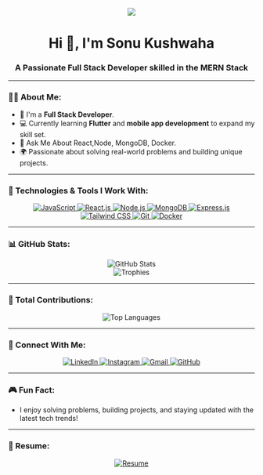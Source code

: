 <p align="center">
  <img src="https://res.cloudinary.com/dm81knhls/image/upload/v1734505486/banner2_pvfz73.webp" />
</p>


<h1 align="center">Hi 👋, I'm Sonu Kushwaha</h1>
<h3 align="center">A Passionate Full Stack Developer skilled in the MERN Stack</h3>

---

### 🧑‍💻 About Me:
- 🌟 I'm a **Full Stack Developer**.
- 💻 Currently learning **Flutter** and **mobile app development** to expand my skill set.
- 🚀 Ask Me About React,Node, MongoDB, Docker.
- 🌍 Passionate about solving real-world problems and building unique projects.

---

### 🔧 Technologies & Tools I Work With:
<p align="center">
  <a href="https://www.javascript.com/" target="_blank">
    <img src="https://img.icons8.com/color/48/000000/javascript.png" alt="JavaScript" />
  </a>
  <a href="https://reactjs.org/" target="_blank">
    <img src="https://img.icons8.com/color/48/000000/react-native.png" alt="React.js" />
  </a>
  <a href="https://nodejs.org/" target="_blank">
    <img src="https://img.icons8.com/color/48/000000/nodejs.png" alt="Node.js" />
  </a>
  <a href="https://www.mongodb.com/" target="_blank">
    <img src="https://img.icons8.com/color/48/000000/mongodb.png" alt="MongoDB" />
  </a>
  <a href="https://expressjs.com/" target="_blank">
    <img src="https://img.icons8.com/50/000000/express-js.png" alt="Express.js" />
  </a>
  <a href="https://tailwindcss.com/" target="_blank">
    <img src="https://img.icons8.com/color/48/000000/tailwindcss.png" alt="Tailwind CSS" />
  </a>
  <a href="https://git-scm.com/" target="_blank">
    <img src="https://img.icons8.com/color/48/000000/git.png" alt="Git" />
  </a>
  <a href="https://www.docker.com/" target="_blank">
    <img src="https://img.icons8.com/color/48/000000/docker.png" alt="Docker" />
  </a>
</p>

---

### 📊 GitHub Stats:
<p align="center">
  <img src="https://github-readme-stats.vercel.app/api?username=sonu4312&show_icons=true&theme=radical" alt="GitHub Stats" />
  <br />
  <img src="https://github-profile-trophy.vercel.app/?username=sonu4312&theme=darkhub&no-frame=true&margin-w=15" alt="Trophies" />
</p>

---

### 🌟 Total Contributions:
<p align="center">
  <img src="https://github-readme-stats.vercel.app/api/top-langs/?username=sonu4312&layout=compact&theme=radical" alt="Top Languages" />
</p>

---

### 🔗 Connect With Me:
<p align="center">
  <a href="https://www.linkedin.com/in/sonu-kushwaha-6a549528a" target="_blank">
    <img src="https://img.icons8.com/color/48/000000/linkedin.png" alt="LinkedIn" />
  </a>
  <a href="https://www.instagram.com/sonu_nhk/profilecard/?igsh=aDUwMTlyNXhkZnpu" target="_blank">
    <img src="https://img.icons8.com/color/48/instagram-new--v1.png" alt="Instagram" />
  </a>
  <a href="mailto:sonu.kushwaha0420@gmail.com" target="_blank">
    <img src="https://img.icons8.com/color/48/000000/gmail.png" alt="Gmail" />
  </a>
  <a href="https://github.com/sonu4312" target="_blank">
    <img src="https://img.icons8.com/color/48/000000/github.png" alt="GitHub" />
  </a>
</p>

---

### 🎮 Fun Fact:
- I enjoy solving problems, building projects, and staying updated with the latest tech trends!

---

### 📄 Resume:
<p align="center">
  <a href="https://drive.google.com/file/d/12wI8vByBUg-pkgY0qrC7a5ufvudiMdil/view?usp=sharing" target="_blank">
    <img src="https://img.icons8.com/plasticine/100/000000/resume.png" alt="Resume" />
  </a>
</p>
